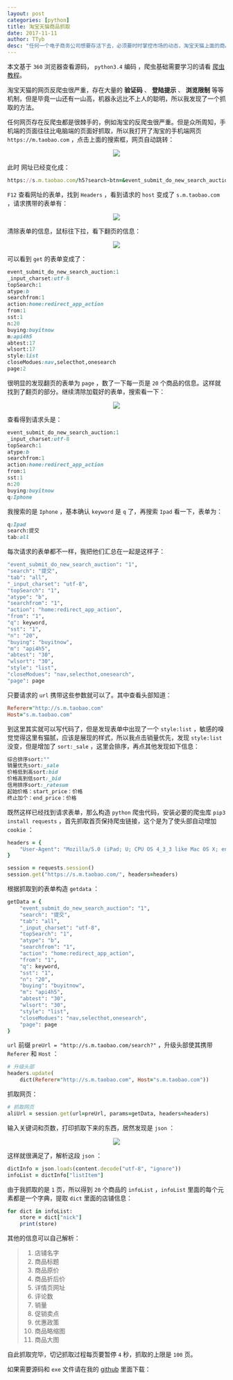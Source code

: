 ```yaml
---
layout: post
categories: [python]
title: 淘宝天猫商品抓取
date: 2017-11-11
author: TTyb
desc: "任何一个电子商务公司想要存活下去，必须要时时掌控市场的动态，淘宝天猫上面的商品数据刚好能满足这样子的需求，所以写下这篇抓取教程"
---
```


本文基于 `360` 浏览器查看源码， `python3.4` 编码 ，爬虫基础需要学习的请看 [爬虫教程](http://www.tybai.com/crawlerfirst/_%E7%88%AC%E8%99%AB%E6%95%99%E7%A8%8B.html)。

淘宝天猫的网页反爬虫很严重，存在大量的 **验证码** 、 **登陆提示** 、 **浏览限制** 等等机制，但是毕竟一山还有一山高，机器永远比不上人的聪明，所以我发现了一个抓取的方法。

任何网页存在反爬虫都是很棘手的，例如淘宝的反爬虫很严重。但是众所周知，手机端的页面往往比电脑端的页面好抓取，所以我打开了淘宝的手机端网页 `https://m.taobao.com` ，点击上面的搜索框，网页自动跳转：

<p style="text-align:center"><img src="/static/postimage/python/tbtmgoods/20171111142723.jpg"/></p>

此时 网址已经变化成：

~~~ruby
https://s.m.taobao.com/h5?search-btn=&event_submit_do_new_search_auction=1&_input_charset=utf-8&topSearch=1&atype=b&searchfrom=1&action=home%3Aredirect_app_action&from=1
~~~

`F12` 查看网址的表单，找到 `Headers` ，看到请求的 `host` 变成了 `s.m.taobao.com` ，请求携带的表单有：

<p style="text-align:center"><img src="/static/postimage/python/tbtmgoods/20171111143208.jpg"/></p>

清除表单的信息，鼠标往下拉，看下翻页的信息：

<p style="text-align:center"><img src="/static/postimage/python/tbtmgoods/20171111143400.jpg"/></p>

可以看到 `get` 的表单变成了：

~~~ruby
event_submit_do_new_search_auction:1
_input_charset:utf-8
topSearch:1
atype:b
searchfrom:1
action:home:redirect_app_action
from:1
sst:1
n:20
buying:buyitnow
m:api4h5
abtest:17
wlsort:17
style:list
closeModues:nav,selecthot,onesearch
page:2
~~~

很明显的发现翻页的表单为 `page` ，数了一下每一页是 `20` 个商品的信息。这样就找到了翻页的部分。继续清除加载好的表单，搜索看一下：

<p style="text-align:center"><img src="/static/postimage/python/tbtmgoods/20171111143809.jpg"/></p>

查看得到请求头是：

~~~ruby
event_submit_do_new_search_auction:1
_input_charset:utf-8
topSearch:1
atype:b
searchfrom:1
action:home:redirect_app_action
from:1
sst:1
n:20
buying:buyitnow
q:Iphone
~~~

我搜索的是 `Iphone` ，基本确认 `keyword` 是 `q` 了，再搜索 `Ipad` 看一下，表单为：

~~~ruby
q:Ipad
search:提交
tab:all
~~~

每次请求的表单都不一样，我把他们汇总在一起是这样子：

~~~ruby
"event_submit_do_new_search_auction": "1",
"search": "提交",
"tab": "all",
"_input_charset": "utf-8",
"topSearch": "1",
"atype": "b",
"searchfrom": "1",
"action": "home:redirect_app_action",
"from": "1",
"q": keyword,
"sst": "1",
"n": "20",
"buying": "buyitnow",
"m": "api4h5",
"abtest": "30",
"wlsort": "30",
"style": "list",
"closeModues": "nav,selecthot,onesearch",
"page": page
~~~

只要请求的 `url` 携带这些参数就可以了。其中查看头部知道：

~~~ruby
Referer="http://s.m.taobao.com"
Host="s.m.taobao.com"
~~~

到这里其实就可以写代码了，但是发现表单中出现了一个 `style:list` ，敏感的嗅觉觉得这里有猫腻，应该是展现的样式，所以我点击销量优先，发现 `style:list` 没变，但是增加了 `sort:_sale` ，这里会排序，再点其他发现如下信息：

~~~ruby
综合排序sort:""
销量优先sort:_sale
价格低到高sort:bid
价格高到低sort:_bid
信用排序sort:_ratesum
起始价格：start_price：价格
终止加个：end_price：价格
~~~

既然这样已经找到请求表单，那么构造 `python` 爬虫代码，安装必要的爬虫库 `pip3 install requests` ，首先抓取首页保持爬虫链接，这个是为了使头部自动增加 `cookie` ：

~~~ruby
headers = {
    "User-Agent": "Mozilla/5.0 (iPad; U; CPU OS 4_3_3 like Mac OS X; en-us) AppleWebKit/533.17.9 (KHTML, like Gecko) Version/5.0.2 Mobile/8J2 Safari/6533.18.5"
}

session = requests.session()
session.get("https://s.m.taobao.com/", headers=headers)
~~~

根据抓取到的表单构造 `getdata` ：

~~~ruby
getData = {
	"event_submit_do_new_search_auction": "1",
	"search": "提交",
	"tab": "all",
	"_input_charset": "utf-8",
	"topSearch": "1",
	"atype": "b",
	"searchfrom": "1",
	"action": "home:redirect_app_action",
	"from": "1",
	"q": keyword,
	"sst": "1",
	"n": "20",
	"buying": "buyitnow",
	"m": "api4h5",
	"abtest": "30",
	"wlsort": "30",
	"style": "list",
	"closeModues": "nav,selecthot,onesearch",
	"page": page
}
~~~

`url` 前缀 `preUrl = "http://s.m.taobao.com/search?"` ，升级头部使其携带 `Referer` 和 `Host` ：

~~~ruby
# 升级头部
headers.update(
	dict(Referer="http://s.m.taobao.com", Host="s.m.taobao.com"))
~~~

抓取网页：

~~~ruby
# 抓取网页
aliUrl = session.get(url=preUrl, params=getData, headers=headers)
~~~

输入关键词和页数，打印抓取下来的东西，居然发现是 `json` ：

<p style="text-align:center"><img src="/static/postimage/python/tbtmgoods/20171111150042.jpg"/></p>

这样就很满足了，解析这段 `json` ：

~~~ruby
dictInfo = json.loads(content.decode("utf-8", "ignore"))
infoList = dictInfo["listItem"]
~~~

由于我抓取的是 `1` 页，所以得到 `20` 个商品的 `infoList` ，`infoList` 里面的每个元素都是一个字典，提取 `dict` 里面的店铺信息：

~~~ruby
for dict in infoList:
	store = dict["nick"]
	print(store)
~~~

其他的信息可以自己解析：

> 1. 店铺名字
> 2. 商品标题
> 3. 商品原价
> 4. 商品折后价
> 5. 详情页网址
> 6. 评论数
> 7. 销量
> 8. 促销卖点
> 9. 优惠政策
> 10. 商品略缩图
> 11. 商品大图

自此抓取完毕，切记抓取过程每页要暂停 `4` 秒，抓取的上限是 `100` 页。

如果需要源码和 `exe` 文件请在我的 [github](https://github.com/TTyb/tbtmGoods) 里面下载：

